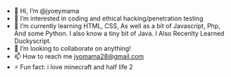 - 👋 Hi, I’m @jyoeymama
- 👀 I’m interested in coding and ethical hacking/penetration testing
- 🌱 I’m currently learning HTML, CSS, As well as a bit of Javascript, Php, And some Python. I also know a tiny bit of Java. I Also Recenlty Learned Duckyscript.
- 💞️ I’m looking to collaborate on anything!
- 📫 How to reach me jyomama28@gmail.com
- ⚡ Fun fact: i love minecraft and half life 2

<!---
jyoeymama/jyoeymama is a ✨ special ✨ repository because its `README.md` (this file) appears on your GitHub profile.
You can click the Preview link to take a look at your changes.
--->
